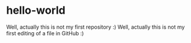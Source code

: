 # hello-world
Well, actually this is not my first repository :)
Well, actually this is not my first editing of a file in GitHub :)
